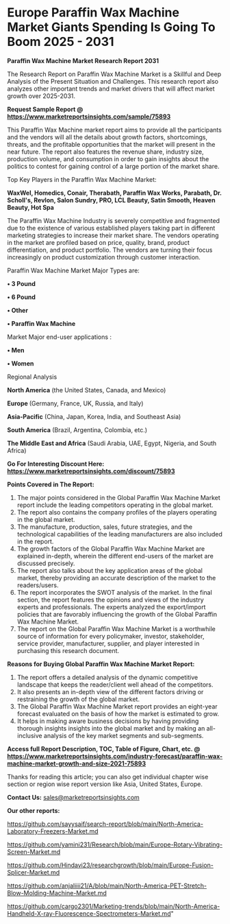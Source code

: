 # Europe Paraffin Wax Machine Market Giants Spending Is Going To Boom 2025 - 2031

<strong>Paraffin Wax Machine Market Research Report 2031</strong>

The Research Report on Paraffin Wax Machine Market is a Skillful and Deep Analysis of the Present Situation and Challenges. This research report also analyzes other important trends and market drivers that will affect market growth over 2025-2031.

<strong>Request Sample Report @ <a href=https://www.marketreportsinsights.com/sample/75893>https://www.marketreportsinsights.com/sample/75893</a></strong>

This Paraffin Wax Machine market report aims to provide all the participants and the vendors will all the details about growth factors, shortcomings, threats, and the profitable opportunities that the market will present in the near future. The report also features the revenue share, industry size, production volume, and consumption in order to gain insights about the politics to contest for gaining control of a large portion of the market share.

Top Key Players in the Paraffin Wax Machine Market:

<strong>WaxWel, Homedics, Conair, Therabath, Paraffin Wax Works, Parabath, Dr. Scholl&#39;s, Revlon, Salon Sundry, PRO, LCL Beauty, Satin Smooth, Heaven Beauty, Hot Spa</strong>

The Paraffin Wax Machine Industry is severely competitive and fragmented due to the existence of various established players taking part in different marketing strategies to increase their market share. The vendors operating in the market are profiled based on price, quality, brand, product differentiation, and product portfolio. The vendors are turning their focus increasingly on product customization through customer interaction.

Paraffin Wax Machine Market Major Types are:

<strong>• 3 Pound

• 6 Pound

• Other

• Paraffin Wax Machine</strong>

Market Major end-user applications :

<strong>• Men

• Women</strong>

Regional Analysis

</u><strong><b>North America</b></strong> (the United States, Canada, and Mexico)

<strong><b>Europe </b></strong>(Germany, France, UK, Russia, and Italy)

<strong><b>Asia-Pacific</b></strong> (China, Japan, Korea, India, and Southeast Asia)

<strong><b>South America</b></strong> (Brazil, Argentina, Colombia, etc.)

<strong><b>The Middle East and Africa</b></strong> (Saudi Arabia, UAE, Egypt, Nigeria, and South Africa)

<strong>Go For Interesting Discount Here: <a href=https://www.marketreportsinsights.com/discount/75893>https://www.marketreportsinsights.com/discount/75893</a></strong>

<strong>Points Covered in The Report:</strong>
<ol>
  <li>The major points considered in the Global Paraffin Wax Machine Market report include the leading competitors operating in the global market.</li>
  <li>The report also contains the company profiles of the players operating in the global market.</li>
  <li>The manufacture, production, sales, future strategies, and the technological capabilities of the leading manufacturers are also included in the report.</li>
  <li>The growth factors of the Global Paraffin Wax Machine Market are explained in-depth, wherein the different end-users of the market are discussed precisely.</li>
  <li>The report also talks about the key application areas of the global market, thereby providing an accurate description of the market to the readers/users.</li>
  <li>The report incorporates the SWOT analysis of the market. In the final section, the report features the opinions and views of the industry experts and professionals. The experts analyzed the export/import policies that are favorably influencing the growth of the Global Paraffin Wax Machine Market.</li>
  <li>The report on the Global Paraffin Wax Machine Market is a worthwhile source of information for every policymaker, investor, stakeholder, service provider, manufacturer, supplier, and player interested in purchasing this research document.</li>
</ol>
<strong>Reasons for Buying Global Paraffin Wax Machine Market Report:</strong>

<ol>
  <li>The report offers a detailed analysis of the dynamic competitive landscape that keeps the reader/client well ahead of the competitors.</li>
  <li>It also presents an in-depth view of the different factors driving or restraining the growth of the global market.</li>
  <li>The Global Paraffin Wax Machine Market report provides an eight-year forecast evaluated on the basis of how the market is estimated to grow.</li>
  <li>It helps in making aware business decisions by having providing thorough insights insights into the global market and by making an all-inclusive analysis of the key market segments and sub-segments.</li>
</ol>
<strong>Access full Report Description, TOC, Table of Figure, Chart, etc. @ <a href=https://www.marketreportsinsights.com/industry-forecast/paraffin-wax-machine-market-growth-and-size-2021-75893>https://www.marketreportsinsights.com/industry-forecast/paraffin-wax-machine-market-growth-and-size-2021-75893</a></strong>


Thanks for reading this article; you can also get individual chapter wise section or region wise report version like Asia, United States, Europe.

<strong>Contact Us:</strong>
sales@marketreportsinsights.com

<strong>Our other reports:</strong>

<a href=https://github.com/sayysaif/search-report/blob/main/North-America-Laboratory-Freezers-Market.md>https://github.com/sayysaif/search-report/blob/main/North-America-Laboratory-Freezers-Market.md</a>

<a href=https://github.com/yamini231/Research/blob/main/Europe-Rotary-Vibrating-Screen-Market.md>https://github.com/yamini231/Research/blob/main/Europe-Rotary-Vibrating-Screen-Market.md</a>

<a href=https://github.com/Hindavi23/researchgrowth/blob/main/Europe-Fusion-Splicer-Market.md>https://github.com/Hindavi23/researchgrowth/blob/main/Europe-Fusion-Splicer-Market.md</a>

<a href=https://github.com/anjaliiii21/A/blob/main/North-America-PET-Stretch-Blow-Molding-Machine-Market.md>https://github.com/anjaliiii21/A/blob/main/North-America-PET-Stretch-Blow-Molding-Machine-Market.md</a>

<a href=https://github.com/cargo2301/Marketing-trends/blob/main/North-America-Handheld-X-ray-Fluorescence-Spectrometers-Market.md>https://github.com/cargo2301/Marketing-trends/blob/main/North-America-Handheld-X-ray-Fluorescence-Spectrometers-Market.md</a>"
